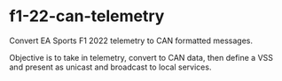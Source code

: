 # f1-22-can-telemetry

Convert EA Sports F1 2022 telemetry to CAN formatted messages.

Objective is to take in telemetry, convert to CAN data, then define a VSS and present as unicast and broadcast to local services.
